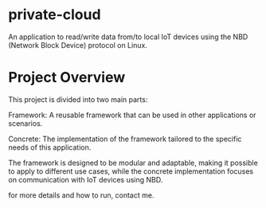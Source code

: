 # private-cloud
An application to read/write data from/to local IoT devices using the NBD (Network Block Device) protocol on Linux.

# Project Overview
This project is divided into two main parts:

Framework: A reusable framework that can be used in other applications or scenarios.

Concrete: The implementation of the framework tailored to the specific needs of this application.

The framework is designed to be modular and adaptable, making it possible to apply to different use cases, while the concrete implementation focuses on communication with IoT devices using NBD.

for more details and how to run, contact me.

